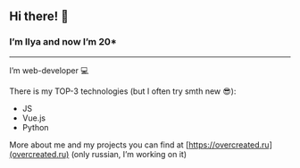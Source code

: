 ## Hi there! 👋

### I’m Ilya and now I’m 20*

---

I’m web-developer 💻

There is my TOP-3 technologies (but I often try smth new 😎):

- JS
- Vue.js
- Python

More about me and my projects you can find at [https://overcreated.ru](overcreated.ru) (only russian, I’m working on it)
